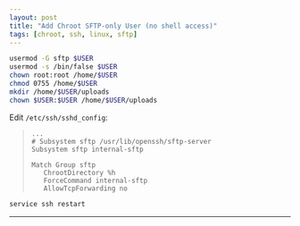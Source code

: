 ```yaml
---
layout: post
title: "Add Chroot SFTP-only User (no shell access)"
tags: [chroot, ssh, linux, sftp]
---
```


```bash
usermod -G sftp $USER
usermod -s /bin/false $USER
chown root:root /home/$USER
chmod 0755 /home/$USER
mkdir /home/$USER/uploads
chown $USER:$USER /home/$USER/uploads
```

Edit `/etc/ssh/sshd_config`:
> ```
> ...
> # Subsystem sftp /usr/lib/openssh/sftp-server
> Subsystem sftp internal-sftp
>
> Match Group sftp
>    ChrootDirectory %h
>    ForceCommand internal-sftp
>    AllowTcpForwarding no
> ```

```bash
service ssh restart
```

---

